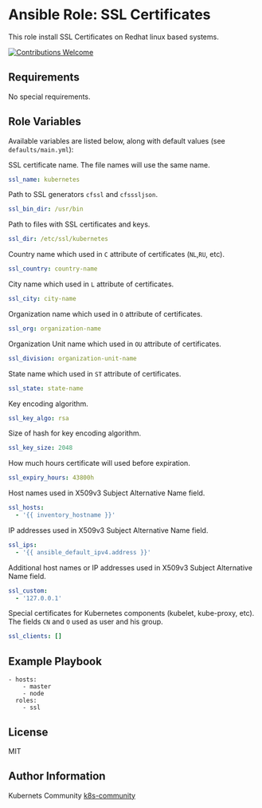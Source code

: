 Ansible Role: SSL Certificates
==============================

This role install SSL Certificates on Redhat linux based systems.

[![Contributions Welcome](https://img.shields.io/badge/contributions-welcome-brightgreen.svg?style=flat)](https://github.com/k8s-community/cluster-deploy/issues)

Requirements
------------

No special requirements.


Role Variables
--------------

Available variables are listed below, along with default values (see `defaults/main.yml`):


SSL certificate name.
The file names will use the same name.
```yaml
ssl_name: kubernetes
```

Path to SSL generators `cfssl` and `cfsssljson`.
```yaml
ssl_bin_dir: /usr/bin
```

Path to files with SSL certificates and keys.
```yaml
ssl_dir: /etc/ssl/kubernetes
```

Country name which used in `C` attribute of certificates (`NL`,`RU`, etc).
```yaml
ssl_country: country-name
```

City name which used in `L` attribute of certificates.
```yaml
ssl_city: city-name
```

Organization name which used in `O` attribute of certificates.
```yaml
ssl_org: organization-name
```

Organization Unit name which used in `OU` attribute of certificates.
```yaml
ssl_division: organization-unit-name
```

State name which used in `ST` attribute of certificates.
```yaml
ssl_state: state-name
```

Key encoding algorithm.
```yaml
ssl_key_algo: rsa
```

Size of hash for key encoding algorithm.
```yaml
ssl_key_size: 2048
```

How much hours certificate will used before expiration.
```yaml
ssl_expiry_hours: 43800h
```

Host names used in X509v3 Subject Alternative Name field.
```yaml
ssl_hosts:
  - '{{ inventory_hostname }}'
```

IP addresses used in X509v3 Subject Alternative Name field.
```yaml
ssl_ips:
  - '{{ ansible_default_ipv4.address }}'
```

Additional host names or IP addresses used in X509v3 Subject Alternative Name field.
```yaml
ssl_custom:
  - '127.0.0.1'
```

Special certificates for Kubernetes components (kubelet, kube-proxy, etc). The fields `CN` and `O` used as user and his group.
```yaml
ssl_clients: []
```


Example Playbook
----------------

    - hosts:
        - master
        - node
      roles:
        - ssl

License
-------

MIT

Author Information
------------------

Kubernets Community [k8s-community](https://github.com/k8s-community)
